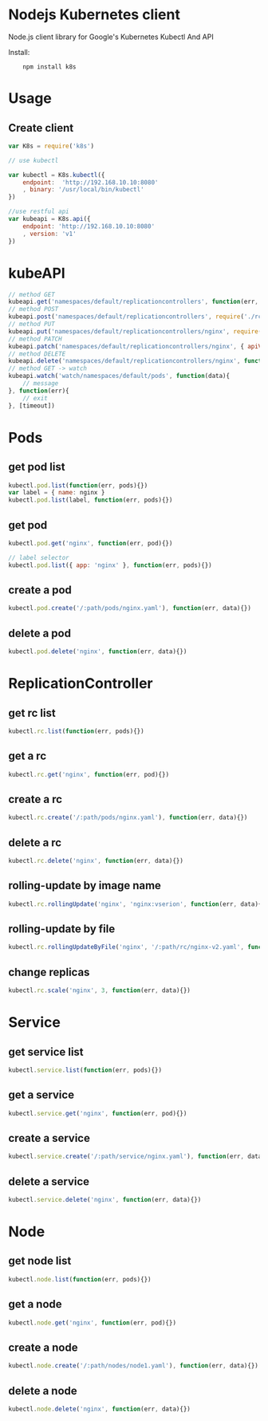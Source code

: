 # Nodejs Kubernetes client

Node.js client library for Google's Kubernetes Kubectl And API

Install:
```
    npm install k8s
```
# Usage

## Create client

```js
var K8s = require('k8s')

// use kubectl

var kubectl = K8s.kubectl({
    endpoint:  'http://192.168.10.10:8080'
    , binary: '/usr/local/bin/kubectl'
})

//use restful api
var kubeapi = K8s.api({
	endpoint: 'http://192.168.10.10:8080'
	, version: 'v1'
})
```

# kubeAPI

```js
// method GET
kubeapi.get('namespaces/default/replicationcontrollers', function(err, data){})
// method POST
kubeapi.post('namespaces/default/replicationcontrollers', require('./rc/nginx-rc.json'), function(err, data){})
// method PUT
kubeapi.put('namespaces/default/replicationcontrollers/nginx', require('./rc/nginx-rc.json'), function(err, data){})
// method PATCH
kubeapi.patch('namespaces/default/replicationcontrollers/nginx', { apiVersion: 'v1' , spec: { replicas: 2 } }, function(err, data){})
// method DELETE
kubeapi.delete('namespaces/default/replicationcontrollers/nginx', function(err, data){})
// method GET -> watch
kubeapi.watch('watch/namespaces/default/pods', function(data){
	// message
}, function(err){
	// exit
}, [timeout])

```

# Pods

## get pod list

```js
kubectl.pod.list(function(err, pods){})
var label = { name: nginx }
kubectl.pod.list(label, function(err, pods){})
```

## get  pod

```js
kubectl.pod.get('nginx', function(err, pod){})

// label selector
kubectl.pod.list({ app: 'nginx' }, function(err, pods){}) 
```

## create a pod

```js
kubectl.pod.create('/:path/pods/nginx.yaml'), function(err, data){})
```

## delete a pod

```js
kubectl.pod.delete('nginx', function(err, data){})
```


# ReplicationController

## get rc list

```js
kubectl.rc.list(function(err, pods){})
```

## get a rc

```js
kubectl.rc.get('nginx', function(err, pod){})
```

## create a rc

```js
kubectl.rc.create('/:path/pods/nginx.yaml'), function(err, data){})
```

## delete a rc

```js
kubectl.rc.delete('nginx', function(err, data){})

```

## rolling-update by image name

```js
kubectl.rc.rollingUpdate('nginx', 'nginx:vserion', function(err, data){})
```

## rolling-update by file

```js
kubectl.rc.rollingUpdateByFile('nginx', '/:path/rc/nginx-v2.yaml', function(err, data){})
```

## change replicas

```js
kubectl.rc.scale('nginx', 3, function(err, data){})
```

# Service

## get service list

```js
kubectl.service.list(function(err, pods){})
```

## get a service

```js
kubectl.service.get('nginx', function(err, pod){})
```

## create a service

```js
kubectl.service.create('/:path/service/nginx.yaml'), function(err, data){})
```

## delete a service

```js
kubectl.service.delete('nginx', function(err, data){})
```


# Node

## get node list

```js
kubectl.node.list(function(err, pods){})
```

## get a node

```js
kubectl.node.get('nginx', function(err, pod){})
```

## create a node

```js
kubectl.node.create('/:path/nodes/node1.yaml'), function(err, data){})
```

## delete a node

```js
kubectl.node.delete('nginx', function(err, data){})
```
